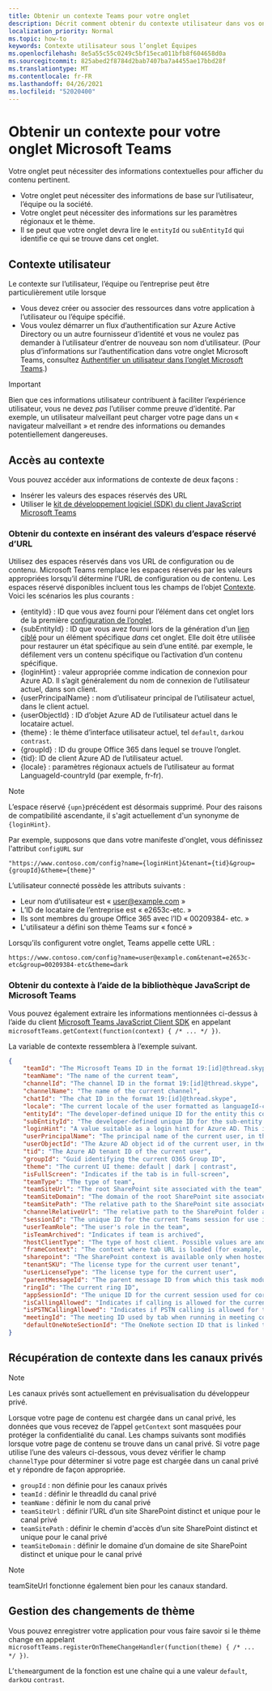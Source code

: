 ```yaml
---
title: Obtenir un contexte Teams pour votre onglet
description: Décrit comment obtenir du contexte utilisateur dans vos onglets
localization_priority: Normal
ms.topic: how-to
keywords: Contexte utilisateur sous l’onglet Équipes
ms.openlocfilehash: 8e5a55c55c0249c5bf15eca011bfb8f604658d0a
ms.sourcegitcommit: 825abed2f8784d2bab7407ba7a4455ae17bbd28f
ms.translationtype: MT
ms.contentlocale: fr-FR
ms.lasthandoff: 04/26/2021
ms.locfileid: "52020400"
---
```

# <a name="get-context-for-your-microsoft-teams-tab"></a>Obtenir un contexte pour votre onglet Microsoft Teams

Votre onglet peut nécessiter des informations contextuelles pour afficher du contenu pertinent.

* Votre onglet peut nécessiter des informations de base sur l’utilisateur, l’équipe ou la société.
* Votre onglet peut nécessiter des informations sur les paramètres régionaux et le thème.
* Il se peut que votre onglet devra lire le `entityId` ou `subEntityId` qui identifie ce qui se trouve dans cet onglet.

## <a name="user-context"></a>Contexte utilisateur

Le contexte sur l’utilisateur, l’équipe ou l’entreprise peut être particulièrement utile lorsque

* Vous devez créer ou associer des ressources dans votre application à l’utilisateur ou l’équipe spécifié.
* Vous voulez démarrer un flux d’authentification sur Azure Active Directory ou un autre fournisseur d’identité et vous ne voulez pas demander à l’utilisateur d’entrer de nouveau son nom d’utilisateur. (Pour plus d’informations sur l’authentification dans votre onglet Microsoft Teams, consultez [Authentifier un utilisateur dans l’onglet Microsoft Teams](~/concepts/authentication/authentication.md).)

> [!IMPORTANT]
> Bien que ces informations utilisateur contribuent à faciliter l’expérience utilisateur, vous ne devez *pas* l’utiliser comme preuve d’identité. Par exemple, un utilisateur malveillant peut charger votre page dans un « navigateur malveillant » et rendre des informations ou demandes potentiellement dangereuses.

## <a name="accessing-context"></a>Accès au contexte

Vous pouvez accéder aux informations de contexte de deux façons :

* Insérer les valeurs des espaces réservés des URL
* Utiliser le [kit de développement logiciel (SDK) du client JavaScript Microsoft Teams](/javascript/api/overview/msteams-client)

### <a name="getting-context-by-inserting-url-placeholder-values"></a>Obtenir du contexte en insérant des valeurs d’espace réservé d’URL

Utilisez des espaces réservés dans vos URL de configuration ou de contenu. Microsoft Teams remplace les espaces réservés par les valeurs appropriées lorsqu’il détermine l’URL de configuration ou de contenu. Les espaces réservé disponibles incluent tous les champs de l’objet [Contexte](/javascript/api/@microsoft/teams-js/microsoftteams.context?view=msteams-client-js-latest&preserve-view=true). Voici les scénarios les plus courants :

* {entityId} : ID que vous avez fourni pour l’élément dans cet onglet lors de la première [configuration de l’onglet](~/tabs/how-to/create-tab-pages/configuration-page.md).
* {subEntityId} : ID que vous avez fourni lors de la génération d’un [lien ciblé](~/concepts/build-and-test/deep-links.md) pour un élément spécifique _dans_ cet onglet. Elle doit être utilisée pour restaurer un état spécifique au sein d’une entité. par exemple, le défilement vers un contenu spécifique ou l’activation d’un contenu spécifique.
* {loginHint} : valeur appropriée comme indication de connexion pour Azure AD. Il s’agit généralement du nom de connexion de l’utilisateur actuel, dans son client.
* {userPrincipalName} : nom d’utilisateur principal de l’utilisateur actuel, dans le client actuel.
* {userObjectId} : ID d’objet Azure AD de l’utilisateur actuel dans le locataire actuel.
* {theme} : le thème d’interface utilisateur actuel, tel `default`, `dark`ou `contrast`.
* {groupId} : ID du groupe Office 365 dans lequel se trouve l’onglet.
* {tid}: ID de client Azure AD de l’utilisateur actuel.
* {locale} : paramètres régionaux actuels de l’utilisateur au format LanguageId-countryId (par exemple, fr-fr).

>[!NOTE]
>L’espace réservé `{upn}`précédent est désormais supprimé. Pour des raisons de compatibilité ascendante, il s'agit actuellement d'un synonyme de `{loginHint}`.

Par exemple, supposons que dans votre manifeste d'onglet, vous définissez l'attribut `configURL` sur

`"https://www.contoso.com/config?name={loginHint}&tenant={tid}&group={groupId}&theme={theme}"`

L’utilisateur connecté possède les attributs suivants :

* Leur nom d’utilisateur est « user@example.com »
* L’ID de locataire de l’entreprise est « e2653c-etc. »
* Ils sont membres du groupe Office 365 avec l’ID « 00209384- etc. »
* L'utilisateur a défini son thème Teams sur « foncé »

Lorsqu’ils configurent votre onglet, Teams appelle cette URL :

`https://www.contoso.com/config?name=user@example.com&tenant=e2653c-etc&group=00209384-etc&theme=dark`

### <a name="getting-context-by-using-the-microsoft-teams-javascript-library"></a>Obtenir du contexte à l’aide de la bibliothèque JavaScript de Microsoft Teams

Vous pouvez également extraire les informations mentionnées ci-dessus à l’aide du client [Microsoft Teams JavaScript Client SDK](/javascript/api/overview/msteams-client) en appelant `microsoftTeams.getContext(function(context) { /* ... */ })`.

La variable de contexte ressemblera à l’exemple suivant.

```json
{
    "teamId": "The Microsoft Teams ID in the format 19:[id]@thread.skype",
    "teamName": "The name of the current team",
    "channelId": "The channel ID in the format 19:[id]@thread.skype",
    "channelName": "The name of the current channel",
    "chatId": "The chat ID in the format 19:[id]@thread.skype",
    "locale": "The current locale of the user formatted as languageId-countryId (for example, en-us)",
    "entityId": "The developer-defined unique ID for the entity this content points to",
    "subEntityId": "The developer-defined unique ID for the sub-entity this content points to",
    "loginHint": "A value suitable as a login hint for Azure AD. This is usually the login name of the current user, in their home tenant",
    "userPrincipalName": "The principal name of the current user, in the current tenant",
    "userObjectId": "The Azure AD object id of the current user, in the current tenant",
    "tid": "The Azure AD tenant ID of the current user",
    "groupId": "Guid identifying the current O365 Group ID",
    "theme": "The current UI theme: default | dark | contrast",
    "isFullScreen": "Indicates if the tab is in full-screen",
    "teamType": "The type of team",
    "teamSiteUrl": "The root SharePoint site associated with the team",
    "teamSiteDomain": "The domain of the root SharePoint site associated with the team",
    "teamSitePath": "The relative path to the SharePoint site associated with the team",
    "channelRelativeUrl": "The relative path to the SharePoint folder associated with the channel",
    "sessionId": "The unique ID for the current Teams session for use in correlating telemetry data",
    "userTeamRole": "The user's role in the team",
    "isTeamArchived": "Indicates if team is archived",
    "hostClientType": "The type of host client. Possible values are android, ios, web, desktop, rigel",
    "frameContext": "The context where tab URL is loaded (for example, content, task, setting, remove, sidePanel)",
    "sharepoint": "The SharePoint context is available only when hosted in SharePoint",
    "tenantSKU": "The license type for the current user tenant",
    "userLicenseType": "The license type for the current user",
    "parentMessageId": "The parent message ID from which this task module is launched",
    "ringId": "The current ring ID",
    "appSessionId": "The unique ID for the current session used for correlating telemetry data",
    "isCallingAllowed": "Indicates if calling is allowed for the current logged in user",
    "isPSTNCallingAllowed": "Indicates if PSTN calling is allowed for the current logged in user",
    "meetingId": "The meeting ID used by tab when running in meeting context",
    "defaultOneNoteSectionId": "The OneNote section ID that is linked to the channel"
}
```

## <a name="retrieving-context-in-private-channels"></a>Récupération de contexte dans les canaux privés

> [!Note]
> Les canaux privés sont actuellement en prévisualisation du développeur privé.

Lorsque votre page de contenu est chargée dans un canal privé, les données que vous recevez de l’appel `getContext` sont masquées pour protéger la confidentialité du canal. Les champs suivants sont modifiés lorsque votre page de contenu se trouve dans un canal privé. Si votre page utilise l’une des valeurs ci-dessous, vous devez vérifier le champ `channelType` pour déterminer si votre page est chargée dans un canal privé et y répondre de façon appropriée.

* `groupId` : non définie pour les canaux privés
* `teamId` : définir le threadId du canal privé
* `teamName` : définir le nom du canal privé
* `teamSiteUrl` : définir l’URL d’un site SharePoint distinct et unique pour le canal privé
* `teamSitePath` : définir le chemin d'accès d’un site SharePoint distinct et unique pour le canal privé
* `teamSiteDomain` : définir le domaine d’un domaine de site SharePoint distinct et unique pour le canal privé

> [!Note]
>  teamSiteUrl fonctionne également bien pour les canaux standard.

## <a name="theme-change-handling"></a>Gestion des changements de thème

Vous pouvez enregistrer votre application pour vous faire savoir si le thème change en appelant `microsoftTeams.registerOnThemeChangeHandler(function(theme) { /* ... */ })`.

L’`theme`argument de la fonction est une chaîne qui a une valeur `default`, `dark`ou `contrast`.

